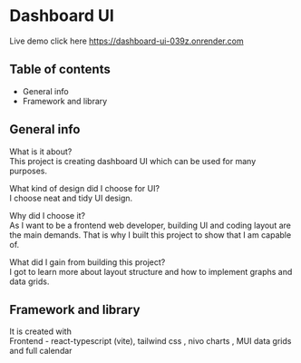 # Dashboard UI 
Live demo click here https://dashboard-ui-039z.onrender.com

## Table of contents
* General info
* Framework and library

## General info
What is it about? \
    This project is creating dashboard UI which can be used for many purposes. 

What kind of design did I choose for UI? \
    I choose neat and tidy UI design.

Why did I choose it? \
   As I want to be a frontend web developer, building UI and coding layout are the main demands. That is why I built this project to show that I am capable of. 

What did I gain from building this project? \
   I got to learn more about layout structure and how to implement graphs and data grids. 

## Framework and library

It is created with \
Frontend - react-typescript (vite), tailwind css , nivo charts , MUI data grids and full calendar 


 
